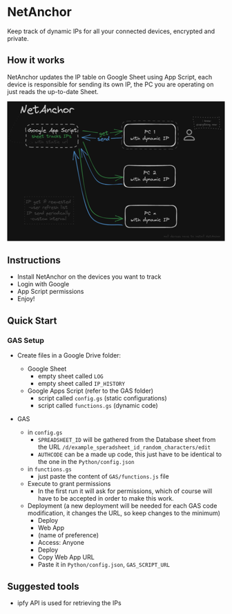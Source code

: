 # NetAnchor

Keep track of dynamic IPs for all your connected devices, encrypted and private. 

## How it works

NetAnchor updates the IP table on Google Sheet using App Script, each device is responsible for sending its own IP, the PC you are operating on just reads the up-to-date Sheet.

![visual-explanation](docs/NetAnchor-draw.png)

## Instructions
- Install NetAnchor on the devices you want to track
- Login with Google 
- App Script permissions
- Enjoy!

## Quick Start

### GAS Setup

- Create files in a Google Drive folder:
  - Google Sheet
    - empty sheet called `LOG`
    - empty sheet called `IP_HISTORY`
  - Google Apps Script (refer to the GAS folder)
    - script called `config.gs` (static configurations)
    - script called `functions.gs` (dynamic code)

- GAS
  - in `config.gs` 
    - `SPREADSHEET_ID` will be gathered from the Database sheet from the URL `/d/example_speradsheet_id_random_characters/edit`
    - `AUTHCODE` can be a made up code, this just have to be identical to the one in the `Python/config.json`
  - in `functions.gs` 
    - just paste the content of `GAS/functions.js` file
  - Execute to grant permissions
    - In the first run it will ask for permissions, which of course will have to be accepted in order to make this work. 
  - Deployment (a new deployment will be needed for each GAS code modification, it changes the URL, so keep changes to the minimum)
    - Deploy
    - Web App
    - (name of preference)
    - Access: Anyone
    - Deploy
    - Copy Web App URL
    - Paste it in `Python/config.json`, `GAS_SCRIPT_URL`


## Suggested tools
- ipfy API is used for retrieving the IPs